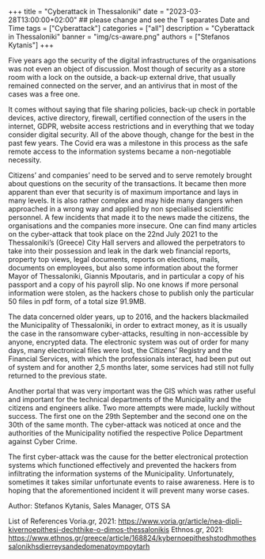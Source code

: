 +++
title = "Cyberattack in Thessaloniki"
date = "2023-03-28T13:00:00+02:00" ## please change and see the T separates Date and Time
tags = ["Cyberattack"]
categories = ["all"]
description = "Cyberattack in Thessaloniki"
banner = "img/cs-aware.png"
authors = ["Stefanos Kytanis"]
+++



Five years ago the security of the digital infrastructures of the organisations was not even an object of discussion. Most though of security as a store room with a lock on the outside, a back-up external drive, that usually remained connected on the server, and an antivirus that in most of the cases was a free one. 

It comes without saying that file sharing policies, back-up check in portable devices, active directory, firewall, certified connection of the users in the internet, GDPR, website access restrictions and in everything that we today consider digital security. 
All of the above though, change for the best in the past few years. The Covid era was a milestone in this process as the safe remote access to the information systems became a non-negotiable necessity. 

Citizens’ and companies’ need to be served and to serve remotely brought about questions on the security of the transactions. It became then more apparent than ever that security is of maximum importance and lays in many levels. It is also rather complex and may hide many dangers when approached in a wrong way and applied by non specialised scientific personnel. 
A few incidents that made it to the news made the citizens, the organisations and the companies more insecure.
One can find many articles on the cyber-attack that took place on the 22nd July 2021 to the Thessaloniki’s (Greece) City Hall servers and allowed the perpetrators to take into their possession and leak in the dark web financial reports, property top views, legal documents, reports on elections, mails, documents on employees, but also some information about the former Mayor of Thessaloniki, Giannis Mpoutaris, and in particular a copy of his passport and a copy of his payroll slip. 
No one knows if more personal information were stolen, as the hackers chose to publish only the particular 50 files in pdf form, of a total size 91.9MB. 

The data concerned older years, up to 2016, and the hackers blackmailed the Municipality of Thessaloniki, in order to extract money, as it is usually the case in the ransomware cyber-attacks, resulting in non-accessible by anyone, encrypted data. The electronic system was out of order for many days, many electronical files were lost, the Citizens’ Registry and the Financial Services, with which the professionals interact, had been put out of system and for another 2,5 months later, some services had still not fully returned to the previous state. 

Another portal that was very important was the GIS which was rather useful and important for the technical departments of the Municipality and the citizens and engineers alike.
Two more attempts were made, luckily without success. The first one on the 29th September and the second one on the 30th of the same month. The cyber-attack was noticed at once and the authorities of the Municipality notified the respective Police Department against Cyber Crime.

The first cyber-attack was the cause for the better electronical protection systems which functioned effectively and prevented the hackers from infiltrating the information systems of the Municipality.
Unfortunately, sometimes it takes similar unfortunate events to raise awareness. Here is to hoping that the aforementioned incident it will prevent many worse cases. 

Author: Stefanos Kytanis, Sales Manager, OTS SA

List of References
Voria.gr, 2021: https://www.voria.gr/article/nea-dipli-kivernoepithesi-dechthike-o-dimos-thessalonikis
Ethnos.gr, 2021: https://www.ethnos.gr/greece/article/168824/kybernoepitheshstodhmothessalonikhsdierreysandedomenatoympoytarh  



